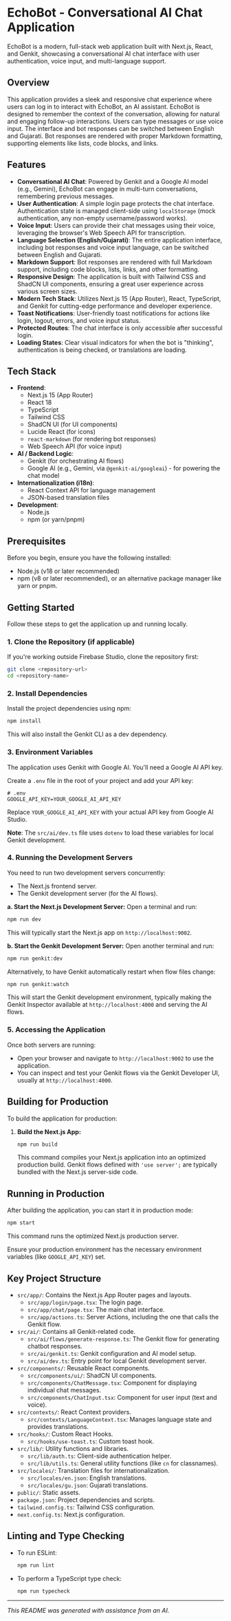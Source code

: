 
# EchoBot - Conversational AI Chat Application

EchoBot is a modern, full-stack web application built with Next.js, React, and Genkit, showcasing a conversational AI chat interface with user authentication, voice input, and multi-language support.

## Overview

This application provides a sleek and responsive chat experience where users can log in to interact with EchoBot, an AI assistant. EchoBot is designed to remember the context of the conversation, allowing for natural and engaging follow-up interactions. Users can type messages or use voice input. The interface and bot responses can be switched between English and Gujarati. Bot responses are rendered with proper Markdown formatting, supporting elements like lists, code blocks, and links.

## Features

*   **Conversational AI Chat**: Powered by Genkit and a Google AI model (e.g., Gemini), EchoBot can engage in multi-turn conversations, remembering previous messages.
*   **User Authentication**: A simple login page protects the chat interface. Authentication state is managed client-side using `localStorage` (mock authentication, any non-empty username/password works).
*   **Voice Input**: Users can provide their chat messages using their voice, leveraging the browser's Web Speech API for transcription.
*   **Language Selection (English/Gujarati)**: The entire application interface, including bot responses and voice input language, can be switched between English and Gujarati.
*   **Markdown Support**: Bot responses are rendered with full Markdown support, including code blocks, lists, links, and other formatting.
*   **Responsive Design**: The application is built with Tailwind CSS and ShadCN UI components, ensuring a great user experience across various screen sizes.
*   **Modern Tech Stack**: Utilizes Next.js 15 (App Router), React, TypeScript, and Genkit for cutting-edge performance and developer experience.
*   **Toast Notifications**: User-friendly toast notifications for actions like login, logout, errors, and voice input status.
*   **Protected Routes**: The chat interface is only accessible after successful login.
*   **Loading States**: Clear visual indicators for when the bot is "thinking", authentication is being checked, or translations are loading.

## Tech Stack

*   **Frontend**:
    *   Next.js 15 (App Router)
    *   React 18
    *   TypeScript
    *   Tailwind CSS
    *   ShadCN UI (for UI components)
    *   Lucide React (for icons)
    *   `react-markdown` (for rendering bot responses)
    *   Web Speech API (for voice input)
*   **AI / Backend Logic**:
    *   Genkit (for orchestrating AI flows)
    *   Google AI (e.g., Gemini, via `@genkit-ai/googleai`) - for powering the chat model
*   **Internationalization (i18n)**:
    *   React Context API for language management
    *   JSON-based translation files
*   **Development**:
    *   Node.js
    *   npm (or yarn/pnpm)

## Prerequisites

Before you begin, ensure you have the following installed:
*   Node.js (v18 or later recommended)
*   npm (v8 or later recommended), or an alternative package manager like yarn or pnpm.

## Getting Started

Follow these steps to get the application up and running locally.

### 1. Clone the Repository (if applicable)

If you're working outside Firebase Studio, clone the repository first:
```bash
git clone <repository-url>
cd <repository-name>
```

### 2. Install Dependencies

Install the project dependencies using npm:
```bash
npm install
```
This will also install the Genkit CLI as a dev dependency.

### 3. Environment Variables

The application uses Genkit with Google AI. You'll need a Google AI API key.

Create a `.env` file in the root of your project and add your API key:
```env
# .env
GOOGLE_API_KEY=YOUR_GOOGLE_AI_API_KEY
```
Replace `YOUR_GOOGLE_AI_API_KEY` with your actual API key from Google AI Studio.

**Note**: The `src/ai/dev.ts` file uses `dotenv` to load these variables for local Genkit development.

### 4. Running the Development Servers

You need to run two development servers concurrently:
*   The Next.js frontend server.
*   The Genkit development server (for the AI flows).

**a. Start the Next.js Development Server:**
Open a terminal and run:
```bash
npm run dev
```
This will typically start the Next.js app on `http://localhost:9002`.

**b. Start the Genkit Development Server:**
Open another terminal and run:
```bash
npm run genkit:dev
```
Alternatively, to have Genkit automatically restart when flow files change:
```bash
npm run genkit:watch
```
This will start the Genkit development environment, typically making the Genkit Inspector available at `http://localhost:4000` and serving the AI flows.

### 5. Accessing the Application

Once both servers are running:
*   Open your browser and navigate to `http://localhost:9002` to use the application.
*   You can inspect and test your Genkit flows via the Genkit Developer UI, usually at `http://localhost:4000`.

## Building for Production

To build the application for production:

1.  **Build the Next.js App:**
    ```bash
    npm run build
    ```
    This command compiles your Next.js application into an optimized production build. Genkit flows defined with `'use server';` are typically bundled with the Next.js server-side code.

## Running in Production

After building the application, you can start it in production mode:
```bash
npm start
```
This command runs the optimized Next.js production server.

Ensure your production environment has the necessary environment variables (like `GOOGLE_API_KEY`) set.

## Key Project Structure

*   `src/app/`: Contains the Next.js App Router pages and layouts.
    *   `src/app/login/page.tsx`: The login page.
    *   `src/app/chat/page.tsx`: The main chat interface.
    *   `src/app/actions.ts`: Server Actions, including the one that calls the Genkit flow.
*   `src/ai/`: Contains all Genkit-related code.
    *   `src/ai/flows/generate-response.ts`: The Genkit flow for generating chatbot responses.
    *   `src/ai/genkit.ts`: Genkit configuration and AI model setup.
    *   `src/ai/dev.ts`: Entry point for local Genkit development server.
*   `src/components/`: Reusable React components.
    *   `src/components/ui/`: ShadCN UI components.
    *   `src/components/ChatMessage.tsx`: Component for displaying individual chat messages.
    *   `src/components/ChatInput.tsx`: Component for user input (text and voice).
*   `src/contexts/`: React Context providers.
    *   `src/contexts/LanguageContext.tsx`: Manages language state and provides translations.
*   `src/hooks/`: Custom React Hooks.
    *   `src/hooks/use-toast.ts`: Custom toast hook.
*   `src/lib/`: Utility functions and libraries.
    *   `src/lib/auth.ts`: Client-side authentication helper.
    *   `src/lib/utils.ts`: General utility functions (like `cn` for classnames).
*   `src/locales/`: Translation files for internationalization.
    *   `src/locales/en.json`: English translations.
    *   `src/locales/gu.json`: Gujarati translations.
*   `public/`: Static assets.
*   `package.json`: Project dependencies and scripts.
*   `tailwind.config.ts`: Tailwind CSS configuration.
*   `next.config.ts`: Next.js configuration.

## Linting and Type Checking

*   To run ESLint:
    ```bash
    npm run lint
    ```
*   To perform a TypeScript type check:
    ```bash
    npm run typecheck
    ```

---
_This README was generated with assistance from an AI._
